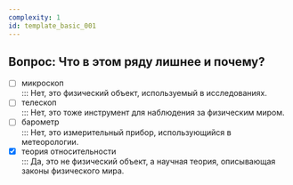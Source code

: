 ```yaml
---
complexity: 1
id: template_basic_001
---
```

## Вопрос: Что в этом ряду лишнее и почему?

- [ ] микроскоп  
  ::: Нет, это физический объект, используемый в исследованиях.  
- [ ] телескоп  
  ::: Нет, это тоже инструмент для наблюдения за физическим миром.  
- [ ] барометр  
  ::: Нет, это измерительный прибор, использующийся в метеорологии.  
- [x] теория относительности  
  ::: Да, это не физический объект, а научная теория, описывающая законы физического мира.